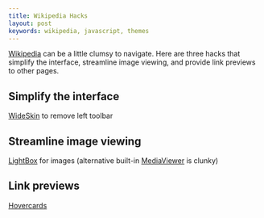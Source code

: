 ```yaml
---
title: Wikipedia Hacks
layout: post
keywords: wikipedia, javascript, themes
---
```


[Wikipedia](//wikipedia.org) can be a little clumsy to navigate.  Here are three
hacks that simplify the interface, streamline image viewing, and provide link
previews to other pages.

Simplify the interface
----------------------

[WideSkin][WideSkin] to remove left toolbar



Streamline image viewing
------------------------

[LightBox][LightBox] for images (alternative built-in [MediaViewer][MediaViewer] is clunky)


Link previews
-------------

[Hovercards][Hovercards]

  [WideSkin]: https://en.wikipedia.org/wiki/User:Blue-Haired_Lawyer/Wide_Skin
  [LightBox]: https://en.wikipedia.org/wiki/User:Malcolmj1/SimpleLightbox
  [MediaViewer]: https://www.mediawiki.org/wiki/Multimedia/About_Media_Viewer
  [Hovercards]: https://www.mediawiki.org/wiki/Beta_Features/Hovercards
